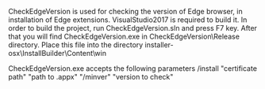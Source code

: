 CheckEdgeVersion is used for checking the version of Edge browser, in installation of Edge extensions. VisualStudio2017 is required to build it. In order to build the project, run CheckEdgeVersion.sln and press F7 key. After that you will find CheckEdgeVersion.exe in CheckEdgeVersion\Release directory. Place this file into the directory installer-osx\InstallBuilder\Content\win

CheckEdgeVersion.exe accepts the following parameters
/install "certificate path" "path to <your extension>.appx"
"/minver" "version to check"
